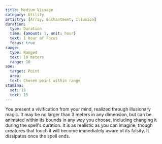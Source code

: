 ```yaml
---
title: Medium Vissage
category: Utility
artistry: [Array, Enchantment, Illusion]
duration:
  type: Duration
  time: {amount: 1, unit: hour}
  text: 1 hour of Focus
  focus: true
range:
  type: Ranged
  text: 10 meters
  range: 10
aoe:
  target: Point
  area: 
  text: Chosen point within range
stamina:
  set: 15
  text: 15
---
```

You present a vivification from your mind, realized through illusionary magic. It may be no larger than 3 meters in any dimension, but can be animated within its bounds in any way you choose, including changing it during the spell's duration. It is as realistic as you can imagine, though creatures that touch it will become immediately aware of its falsity. It dissipates once the spell ends.
